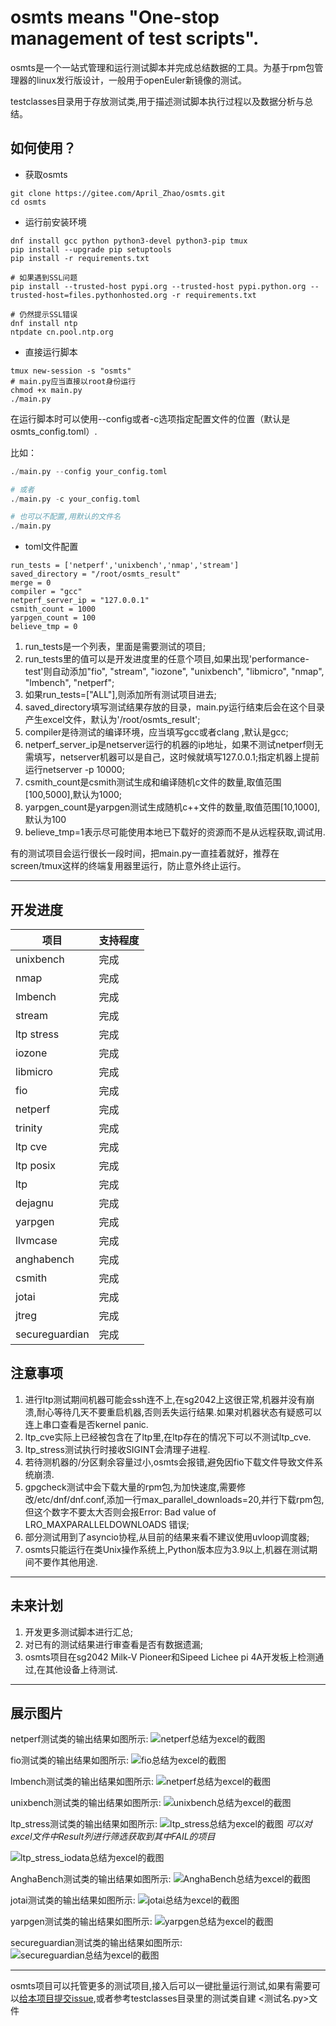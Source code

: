 # osmts means "One-stop management of test scripts".

osmts是一个一站式管理和运行测试脚本并完成总结数据的工具。为基于rpm包管理器的linux发行版设计，一般用于openEuler新镜像的测试。

testclasses目录用于存放测试类,用于描述测试脚本执行过程以及数据分析与总结。



## 如何使用？

* 获取osmts

```
git clone https://gitee.com/April_Zhao/osmts.git
cd osmts
```



* 运行前安装环境

```
dnf install gcc python python3-devel python3-pip tmux
pip install --upgrade pip setuptools
pip install -r requirements.txt

# 如果遇到SSL问题
pip install --trusted-host pypi.org --trusted-host pypi.python.org --trusted-host=files.pythonhosted.org -r requirements.txt

# 仍然提示SSL错误
dnf install ntp
ntpdate cn.pool.ntp.org
```



* 直接运行脚本

```commandline
tmux new-session -s "osmts"
# main.py应当直接以root身份运行
chmod +x main.py
./main.py
```

在运行脚本时可以使用--config或者-c选项指定配置文件的位置（默认是osmts_config.toml）.

比如：

```Python
./main.py --config your_config.toml

# 或者
./main.py -c your_config.toml

# 也可以不配置,用默认的文件名
./main.py
```



* toml文件配置

```
run_tests = ['netperf','unixbench','nmap','stream']
saved_directory = "/root/osmts_result"
merge = 0
compiler = "gcc"
netperf_server_ip = "127.0.0.1"
csmith_count = 1000
yarpgen_count = 100
believe_tmp = 0
```

1. run_tests是一个列表，里面是需要测试的项目;
2. run_tests里的值可以是开发进度里的任意个项目,如果出现'performance-test'则自动添加"fio", "stream", "iozone", "unixbench", "libmicro", "nmap", "lmbench", "netperf";
3. 如果run_tests=["ALL"],则添加所有测试项目进去;
3. saved_directory填写测试结果存放的目录，main.py运行结束后会在这个目录产生excel文件，默认为'/root/osmts_result';
4. compiler是待测试的编译环境，应当填写gcc或者clang ,默认是gcc;
5. netperf_server_ip是netserver运行的机器的ip地址，如果不测试netperf则无需填写，netserver机器可以是自己，这时候就填写127.0.0.1;指定机器上提前运行netserver -p 10000;
6. csmith_count是csmith测试生成和编译随机c文件的数量,取值范围[100,5000],默认为1000;
7. yarpgen_count是yarpgen测试生成随机c++文件的数量,取值范围[10,1000],默认为100
8. believe_tmp=1表示尽可能使用本地已下载好的资源而不是从远程获取,调试用.



有的测试项目会运行很长一段时间，把main.py一直挂着就好，推荐在screen/tmux这样的终端复用器里运行，防止意外终止运行。

---

## 开发进度

| 项目             | 支持程度 |
|----------------|----|
| unixbench      | 完成 |
| nmap           | 完成 |
| lmbench        | 完成 |
| stream         | 完成 |
| ltp stress     | 完成 |
| iozone         | 完成 |
| libmicro       | 完成 |
| fio            | 完成 |
| netperf        | 完成 |
| trinity        | 完成 |
| ltp cve        | 完成 |
| ltp posix      | 完成 |
| ltp            | 完成 |
| dejagnu        | 完成 |
| yarpgen        | 完成 |
| llvmcase       | 完成 |
| anghabench     | 完成 |
| csmith         | 完成 |
| jotai          | 完成 |
| jtreg          | 完成 |
| secureguardian | 完成 |


## 注意事项
1. 进行ltp测试期间机器可能会ssh连不上,在sg2042上这很正常,机器并没有崩溃,耐心等待几天不要重启机器,否则丢失运行结果.如果对机器状态有疑惑可以连上串口查看是否kernel panic.
2. ltp_cve实际上已经被包含在了ltp里,在ltp存在的情况下可以不测试ltp_cve.
3. ltp_stress测试执行时接收SIGINT会清理子进程.
4. 若待测机器的/分区剩余容量过小,osmts会报错,避免因fio下载文件导致文件系统崩溃.
5. gpgcheck测试中会下载大量的rpm包,为加快速度,需要修改/etc/dnf/dnf.conf,添加一行max_parallel_downloads=20,并行下载rpm包,但这个数字不要太大否则会报Error: Bad value of LRO_MAXPARALLELDOWNLOADS
错误;
6. 部分测试用到了asyncio协程,从目前的结果来看不建议使用uvloop调度器;
7. osmts只能运行在类Unix操作系统上,Python版本应为3.9以上,机器在测试期间不要作其他用途.

---
## 未来计划
1. 开发更多测试脚本进行汇总;
2. 对已有的测试结果进行审查看是否有数据遗漏;
3. osmts项目在sg2042 Milk-V Pioneer和Sipeed Lichee pi 4A开发板上检测通过,在其他设备上待测试.


---
## 展示图片
netperf测试类的输出结果如图所示:
![netperf总结为excel的截图](https://gitee.com/April_Zhao/images/raw/master/osmts/netperf_excel.png)

fio测试类的输出结果如图所示:
![fio总结为excel的截图](https://gitee.com/April_Zhao/images/raw/master/osmts/fio_excel.png)

lmbench测试类的输出结果如图所示:
![netperf总结为excel的截图](https://gitee.com/April_Zhao/images/raw/master/osmts/lmbench_excel.png)

unixbench测试类的输出结果如图所示:
![unixbench总结为excel的截图](https://gitee.com/April_Zhao/images/raw/master/osmts/unixbench_excel.png)

ltp_stress测试类的输出结果如图所示:
![ltp_stress总结为excel的截图](https://gitee.com/April_Zhao/images/raw/master/osmts/ltp_stress_excel.png)
_可以对excel文件中Result列进行筛选获取到其中FAIL的项目_

![ltp_stress_iodata总结为excel的截图](https://gitee.com/April_Zhao/images/raw/master/osmts/ltp_stress_iodata.png)

AnghaBench测试类的输出结果如图所示:
![AnghaBench总结为excel的截图](https://gitee.com/April_Zhao/images/raw/master/osmts/anghabench_excel.png)

jotai测试类的输出结果如图所示:
![jotai总结为excel的截图](https://gitee.com/April_Zhao/images/raw/master/osmts/jotai_excel.png)

yarpgen测试类的输出结果如图所示:
![yarpgen总结为excel的截图](https://gitee.com/April_Zhao/images/raw/master/osmts/yarpgen_excel.png)

secureguardian测试类的输出结果如图所示:
![secureguardian总结为excel的截图](https://gitee.com/April_Zhao/images/raw/master/osmts/secureguardian_excel.png)


---

osmts项目可以托管更多的测试项目,接入后可以一键批量运行测试,如果有需要可以[给本项目提交issue](https://gitee.com/April_Zhao/osmts/issues),或者参考testclasses目录里的测试类自建 <测试名.py>文件
